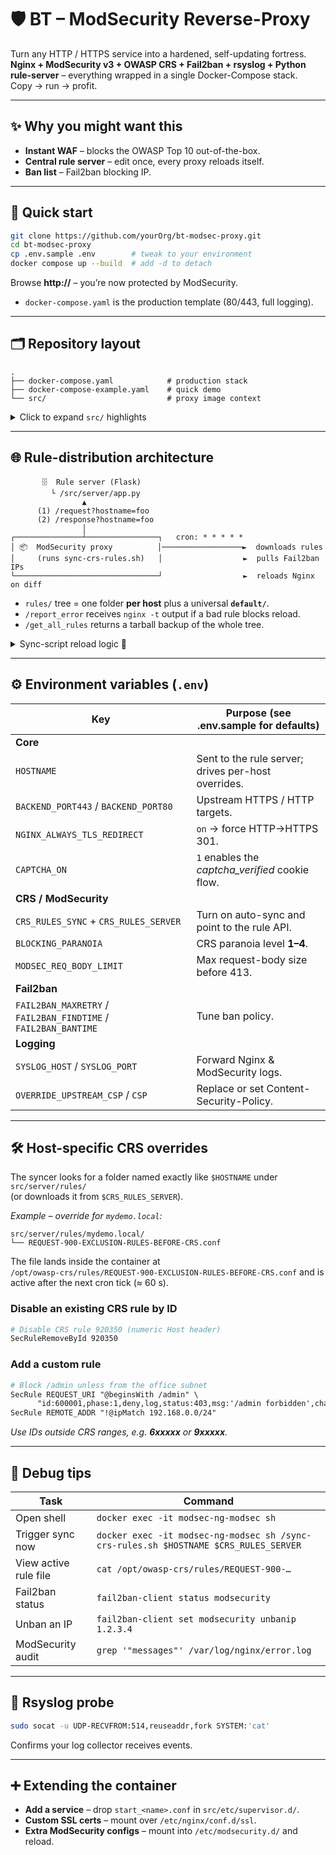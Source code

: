 # 🛡️ BT – ModSecurity Reverse-Proxy

Turn any HTTP / HTTPS service into a hardened, self-updating fortress.  
**Nginx + ModSecurity v3 + OWASP CRS + Fail2ban + rsyslog + Python rule-server** – everything wrapped in a single Docker-Compose stack.  
Copy → run → profit.

---

## ✨ Why you might want this

* **Instant WAF** – blocks the OWASP Top 10 out-of-the-box.  
* **Central rule server** – edit once, every proxy reloads itself.  
* **Ban list** – Fail2ban blocking IP.  

---

## 🚀 Quick start

```bash
git clone https://github.com/yourOrg/bt-modsec-proxy.git
cd bt-modsec-proxy
cp .env.sample .env        # tweak to your environment
docker compose up --build  # add -d to detach
```

Browse **http://<host>** – you’re now protected by ModSecurity.

* `docker-compose.yaml` is the production template (80/443, full logging).

---

## 🗂️ Repository layout

```
.
├── docker-compose.yaml            # production stack
├── docker-compose-example.yaml    # quick demo
└── src/                           # proxy image context
```

<details>
<summary>Click to expand <code>src/</code> highlights</summary>

| Path | Purpose |
|------|---------|
| `Dockerfile`, `docker-entrypoint.sh` | Build & start the proxy image |
| `etc/` | Nginx, ModSecurity, Fail2ban, rsyslog & Supervisor configs |
| `html/` | Custom 403, CAPTCHA page, “special” demo content |
| `sync-crs-rules.sh` | Cron script that syncs rules **and** the ban-list, then reloads Nginx |
| `server/` | Tiny Flask API distributing host-specific rule overrides |
</details>

---

## 🌐 Rule-distribution architecture

```
       🗄️  Rule server (Flask)
         └ /src/server/app.py
                ▲
      (1) /request?hostname=foo
      (2) /response?hostname=foo
                │
┌───────────────┴────────────────┐   cron: * * * * *
│ 📦  ModSecurity proxy          │──────────────────►  downloads rules
│     (runs sync-crs-rules.sh)   │                  ►  pulls Fail2ban IPs
└────────────────────────────────┘                  ►  reloads Nginx on diff
```

* `rules/` tree = one folder **per host** plus a universal **`default/`**.  
* `/report_error` receives `nginx -t` output if a bad rule blocks reload.  
* `/get_all_rules` returns a tarball backup of the whole tree.

<details>
<summary>Sync-script reload logic 🔄</summary>

1. Export Fail2ban IPs → `/etc/modsecurity.d/banned_ips.txt`  
2. `curl` the two rule files (`/request`, `/response`) for the host  
3. `md5sum` compare with live copies  
4. If bans **or** either rule changed → `nginx -t && nginx -s reload`
</details>

---

## ⚙️ Environment variables (`.env`)

| Key | Purpose (see **.env.sample** for defaults) |
|-----|--------------------------------------------|
| **Core** ||
| `HOSTNAME` | Sent to the rule server; drives per-host overrides. |
| `BACKEND_PORT443` / `BACKEND_PORT80` | Upstream HTTPS / HTTP targets. |
| `NGINX_ALWAYS_TLS_REDIRECT` | `on` → force HTTP→HTTPS 301. |
| `CAPTCHA_ON` | `1` enables the *captcha_verified* cookie flow. |
| **CRS / ModSecurity** ||
| `CRS_RULES_SYNC` + `CRS_RULES_SERVER` | Turn on auto-sync and point to the rule API. |
| `BLOCKING_PARANOIA` | CRS paranoia level **1–4**. |
| `MODSEC_REQ_BODY_LIMIT` | Max request-body size before 413. |
| **Fail2ban** ||
| `FAIL2BAN_MAXRETRY` / `FAIL2BAN_FINDTIME` / `FAIL2BAN_BANTIME` | Tune ban policy. |
| **Logging** ||
| `SYSLOG_HOST` / `SYSLOG_PORT` | Forward Nginx & ModSecurity logs. |
| `OVERRIDE_UPSTREAM_CSP` / `CSP` | Replace or set Content-Security-Policy. |

---

## 🛠️ Host-specific CRS overrides

The syncer looks for a folder named exactly like `$HOSTNAME` under `src/server/rules/`  
(or downloads it from `$CRS_RULES_SERVER`).

*Example – override for `mydemo.local`:*

```
src/server/rules/mydemo.local/
└── REQUEST-900-EXCLUSION-RULES-BEFORE-CRS.conf
```

The file lands inside the container at  
`/opt/owasp-crs/rules/REQUEST-900-EXCLUSION-RULES-BEFORE-CRS.conf` and is active after the next cron tick (≈ 60 s).

### Disable an existing CRS rule by ID

```apache
# Disable CRS rule 920350 (numeric Host header)
SecRuleRemoveById 920350
```

### Add a custom rule

```apache
# Block /admin unless from the office subnet
SecRule REQUEST_URI "@beginsWith /admin" \
      "id:600001,phase:1,deny,log,status:403,msg:'/admin forbidden',chain"
SecRule REMOTE_ADDR "!@ipMatch 192.168.0.0/24"
```

*Use IDs outside CRS ranges, e.g. **6xxxxx** or **9xxxxx**.*

---

## 🔧 Debug tips

| Task | Command |
|------|---------|
| Open shell | `docker exec -it modsec-ng-modsec sh` |
| Trigger sync now | `docker exec -it modsec-ng-modsec sh /sync-crs-rules.sh $HOSTNAME $CRS_RULES_SERVER` |
| View active rule file | `cat /opt/owasp-crs/rules/REQUEST-900-…` |
| Fail2ban status | `fail2ban-client status modsecurity` |
| Unban an IP | `fail2ban-client set modsecurity unbanip 1.2.3.4` |
| ModSecurity audit | `grep '"messages"' /var/log/nginx/error.log` |

---

## 📡 Rsyslog probe

```bash
sudo socat -u UDP-RECVFROM:514,reuseaddr,fork SYSTEM:'cat'
```

Confirms your log collector receives events.

---

## ➕ Extending the container

* **Add a service** – drop `start_<name>.conf` in `src/etc/supervisor.d/`.  
* **Custom SSL certs** – mount over `/etc/nginx/conf.d/ssl`.  
* **Extra ModSecurity configs** – mount into `/etc/modsecurity.d/` and reload.
